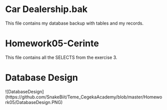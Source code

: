 <h1>Car Dealership.bak</h1>
This file contains my database backup with tables and my records.
<br/>
<h1>Homework05-Cerinte</h1>
This file contains all the SELECTS from the exercise 3.
<br/>
<h1>Database Design</h1>
<p>![DatabaseDesign](https://github.com/SnakeBiit/Teme_CegekaAcademy/blob/master/Homework05/DatabaseDesign.PNG)</p>


